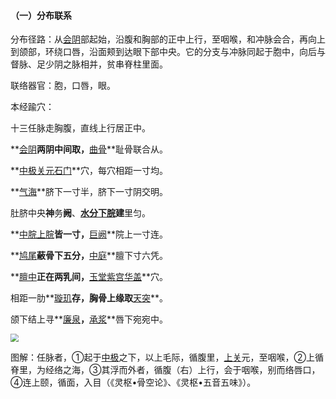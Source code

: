 #### （一）分布联系

分布径路：从[会阴](https://www.gmzyjc.com/read/zjs/zjs3.2.1-0.1.1.3.1.md)部起始，沿腹和胸部的正中上行，至咽喉，和冲脉会合，再向上到颌部，环绕口唇，沿面颊到达眼下部中央。它的分支与冲脉同起于胞中，向后与督脉、足少阴之脉相并，贫串脊柱里面。

联络器官：胞，口唇，眼。

本经踰穴：

十三任脉走胸腹，直线上行居正中。

**[会阴](https://www.gmzyjc.com/read/zjs/zjs3.2.1-0.1.1.3.1.md)**两阴中间取，**[曲骨](https://www.gmzyjc.com/read/zjs/zjs3.2.1-0.1.1.3.2.md)**耻骨联合从。

**[中极](https://www.gmzyjc.com/read/zjs/zjs3.2.1-0.1.1.3.3.md)[关元](https://www.gmzyjc.com/read/zjs/zjs3.2.1-0.1.1.3.4.md)[石门](https://www.gmzyjc.com/read/zjs/zjs3.2.1-0.1.1.3.5.md)**穴，每穴相距一寸均。

**[气海](https://www.gmzyjc.com/read/zjs/zjs3.2.1-0.1.1.3.6.md)**脐下一寸半，脐下一寸阴交明。

肚脐中央**神**务**阙**、**[水分](https://www.gmzyjc.com/read/zjs/zjs3.2.1-0.1.1.3.8.md)[下脘](https://www.gmzyjc.com/read/zjs/zjs3.2.1-0.1.1.3.9.md)建**里匀。

**[中脘](https://www.gmzyjc.com/read/zjs/zjs3.2.1-0.1.1.3.11.md)[上脘](https://www.gmzyjc.com/read/zjs/zjs3.2.1-0.1.1.3.12.md)**皆一寸，**[巨阙](https://www.gmzyjc.com/read/zjs/zjs3.2.1-0.1.1.3.13.md)**院上一寸连。

**[鸠尾](https://www.gmzyjc.com/read/zjs/zjs3.2.1-0.1.1.3.14.md)**蔽骨下五分，**[中庭](https://www.gmzyjc.com/read/zjs/zjs3.2.1-0.1.1.3.15.md)**膻下寸六凭。

**[膻中](https://www.gmzyjc.com/read/zjs/zjs3.2.1-0.1.1.3.16.md)**正在两乳间，**[玉堂](https://www.gmzyjc.com/read/zjs/zjs3.2.1-0.1.1.3.17.md)[紫宫](https://www.gmzyjc.com/read/zjs/zjs3.2.1-0.1.1.3.18.md)[华盖](https://www.gmzyjc.com/read/zjs/zjs3.2.1-0.1.1.3.19.md)**穴。

相距一肋**[璇玑](https://www.gmzyjc.com/read/zjs/zjs3.2.1-0.1.1.3.20.md)**存，胸骨上缘取**[天突](https://www.gmzyjc.com/read/zjs/zjs3.2.1-0.1.1.3.20.1.md)**。

颌下结上寻**[廉泉](https://www.gmzyjc.com/read/zjs/zjs3.2.1-0.1.1.3.21.md)**，**[承浆](https://www.gmzyjc.com/read/zjs/zjs3.2.1-0.1.1.3.22.md)**唇下宛宛中。

<img src="img/图126.jpg" style="zoom:80%;" />

图解：任脉者，①起于[中极](https://www.gmzyjc.com/read/zjs/zjs3.2.1-0.1.1.3.3.md)之下，以上毛际，循腹里，[上关](https://www.gmzyjc.com/read/zjs/zjs3.1.9-12-0.0.3.3.3.md)元，至咽喉，②上循脊里，为经络之海，③其浮而外者，循腹（右）上行，会于咽喉，别而络唇口，④连上颐，循面，入目（《灵枢•骨空论》、《灵枢•五音五味》）。
